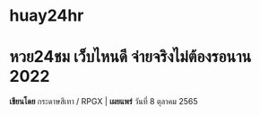 # huay24hr
# **หวย24ชม เว็บไหนดี จ่ายจริงไม่ต้องรอนาน 2022**

**เขียนโดย** กระดาษสีเทา / RPGX | **เผยแพร่** วันที่ 8 ตุลาคม 2565
